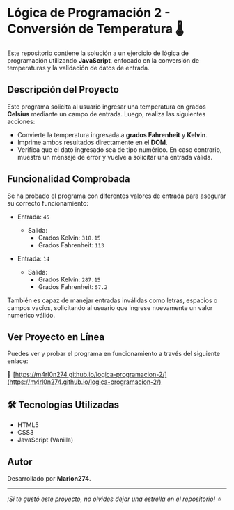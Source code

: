 # Lógica de Programación 2 - Conversión de Temperatura 🌡️

Este repositorio contiene la solución a un ejercicio de lógica de programación utilizando **JavaScript**, enfocado en la conversión de temperaturas y la validación de datos de entrada.

##  Descripción del Proyecto

Este programa solicita al usuario ingresar una temperatura en grados **Celsius** mediante un campo de entrada. Luego, realiza las siguientes acciones:

- Convierte la temperatura ingresada a **grados Fahrenheit** y **Kelvin**.
- Imprime ambos resultados directamente en el **DOM**.
- Verifica que el dato ingresado sea de tipo numérico. En caso contrario, muestra un mensaje de error y vuelve a solicitar una entrada válida.

##  Funcionalidad Comprobada

Se ha probado el programa con diferentes valores de entrada para asegurar su correcto funcionamiento:

- Entrada: `45`  
  - Salida:  
    - Grados Kelvin: `318.15`  
    - Grados Fahrenheit: `113`

- Entrada: `14`  
  - Salida:  
    - Grados Kelvin: `287.15`  
    - Grados Fahrenheit: `57.2`

También es capaz de manejar entradas inválidas como letras, espacios o campos vacíos, solicitando al usuario que ingrese nuevamente un valor numérico válido.

##  Ver Proyecto en Línea

Puedes ver y probar el programa en funcionamiento a través del siguiente enlace:

🔗 [https://m4rl0n274.github.io/logica-programacion-2/](https://m4rl0n274.github.io/logica-programacion-2/)

## 🛠️ Tecnologías Utilizadas

- HTML5  
- CSS3  
- JavaScript (Vanilla)

##  Autor
Desarrollado por **Marlon274**.

---
_¡Si te gustó este proyecto, no olvides dejar una estrella en el repositorio! ⭐_

